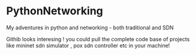 # PythonNetworking
My adventures in python and networking - both traditional and SDN

Githib looks interesing ! you could pull the complete code base of projects like mininet sdn simulator , pox sdn controller etc in your machine!
